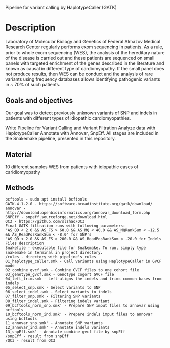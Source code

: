 Pipeline for variant calling by HaplotypeCaller (GATK)

# Description
Laboratory of Molecular Biology and Genetics of Federal Almazov Medical Research Center regularly performs exom sequencing in patients. As a rule, prior to whole exom sequencing (WES), the analysis of the hereditary nature of the disease is carried out and these patients are sequenced on small panels with targeted enrichment of the genes described in the literature and known as causal in different type of cardiomyopathy. If the small panel does not produce results, then WES can be conduct and the analysis of rare variants using frequency databases allows identifying pathogenic variants in ~ 70% of such patients.

## Goals and objectives
Our goal was to detect previously unknown variants of SNP and indels in patients with different types of idiopathic cardiomyopathies.

Write Pipeline for Variant Calling and Variant Filtration
Analyze data with HaplotypeCaller
Annotate with Annovar, SnpEff.
All stages are included in the Snakemake pipeline, presented in this repository.

## Material
10 different samples WES from patients with idiopathic cases of caridiomyopathy

## Methods
```
bcftools - sudo apt install bcftools
GATK-4.1.2.0 - https://software.broadinstitute.org/gatk/download/
annovar - http://download.openbioinformatics.org/annovar_download_form.php
SNPEff - snpeff.sourceforge.net/download.html
QC3 - https://github.com/slzhao/QC3
Final GATK filtration runs with following parameters:
"AS_QD < 2.0 && AS_FS > 60.0 && AS_MQ < 40.0 && AS_MQRankSum < -12.5 && AS_ReadPosRankSum < -8.0" for SNP's
"AS_QD < 2.0 && AS_FS > 200.0 && AS_ReadPosRankSum < -20.0 for Indels
Files description
Snakefile - executable file for Snakemake. To run, simply type snakemake in terminal in project directory.
/rules - directory with pipeline's rules
01_haplotype_caller.smk - Call variants using HaplotypeCaller in GVCF mode
02_combine_gvcf.smk - Combine GVCF files to one cohort file
03_genotype_gvcf.smk - Genotype cogort GVCF file
04_left_trim.smk - Left-aligns the indels and trims common bases from indels
05_select_snp.smk - Select variants to SNP 
06_select_indel.smk - Select variants to indels
07_filter_snp.smk - Filtering SNP variants
08_filter_indel.smk - Filtering indels variant
09_bcftools_norm_snp.smk' - Prepare SNP imput files to annovar using bcftools
10_bcftools_norm_ind.smk' - Prepare indels imput files to annovar using bcftools
11_annovar_snp.smk' - Annotate SNP variants
12_annovar_ind.smk' - Annotate indels variants
13_snpEff.smk' - Annotate combine gvcf file by snpEff
/snpEff - result from snpEff
/QC3 - result from QC3
```


